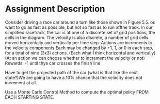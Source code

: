 # Assignment Description
Consider driving a race car around a turn like those shown in Figure 5.5. 
ou want to go as fast as possible, but not so fast as to run offthe track.
In our simplified racetrack, the car is at one of a discrete set of grid positions, the cells in the diagram.
The velocity is also discrete, a number of grid cells moved horizontally and vertically per time step.
Actions are increments to the velocity components
Each may be changed by +1, 1, or 0 in each step, for a total of
nine (3x3) actions. 
(Each what I think horizontal and vertically) (At an action we can choose whether to increment the velocity or not)
Rewards: -1 until thye car crosses the finish line

Have to get the projected path of the car (what is that like the next state?)We are going to have a 10% chance that the velocity does not increment at all. 

Use a Monte Carlo Control Method to compute the optimal policy FROM EACH STARTING STATE. 
